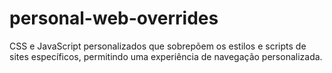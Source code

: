 # personal-web-overrides
CSS e JavaScript personalizados que sobrepõem os estilos e scripts de sites específicos, permitindo uma experiência de navegação personalizada.
